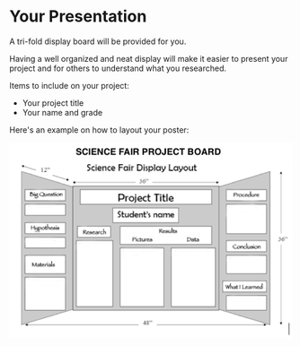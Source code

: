 # Your Presentation

A tri-fold display board will be provided for you.

Having a well organized and neat display will make it easier to present your
project and for others to understand what you researched.

Items to include on your project:

  * Your project title
  * Your name and grade

Here's an example on how to layout your poster:

![](poster.png)
